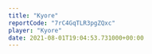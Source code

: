 ```yaml
---
title: "Kyore"
reportCode: "7rC4GqTLR3pgZQxc"
player: "Kyore"
date: 2021-08-01T19:04:53.731000+00:00
---
```

